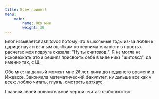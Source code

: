 ```yaml
---
title: Всем привет!
menu:
    main:
        name: Обо мне
        weight: 30
---
```


Блог называется ashitovod потому что в школьные годы из-за любви к царице наук и вечным ошибкам по невнимательности в простых расчетах моя подруга сказала: "Ну ты считовод!". Я не могла не исковеркать это и решила присвоить себе в виде ника "щитовод", да именно так, с Щ.

Обо мне: на данный момент мне 26 лет, жила до недавнего времени в Ижевске. Закончила математический факультет, ну дальше все как у всех: люблю читать, глуять, смотреть артхаус.

Главной своей отличительной чертой считаю любопытство.
